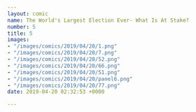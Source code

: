 ```yaml
---
layout: comic
name: The World's Largest Election Ever- What Is At Stake?
number: 5
title: 5
images:
- "/images/comics/2019/04/20/1.png"
- "/images/comics/2019/04/20/7.png"
- "/images/comics/2019/04/20/52.png"
- "/images/comics/2019/04/20/66.png"
- "/images/comics/2019/04/20/51.png"
- "/images/comics/2019/04/20/panel6.png"
- "/images/comics/2019/04/20/77.png"
date: 2019-04-20 02:32:53 +0000

---
```

